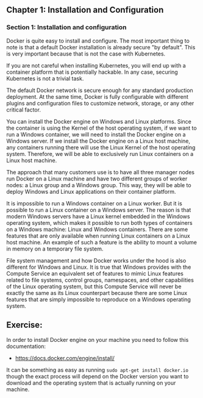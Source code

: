 ## Chapter 1: Installation and Configuration

### Section 1: Installation and configuration

Docker is quite easy to install and configure. The most important thing to note is that a default Docker installation is already secure "by default". This is very important because that is not the case with Kubernetes.

If you are not careful when installing Kubernetes, you will end up with a container platform that is potentially hackable. In any case, securing Kubernetes is not a trivial task.

The default Docker network is secure enough for any standard production deployment. At the same time, Docker is fully configurable with different plugins and configuration files to customize network, storage, or any other critical factor.

You can install the Docker engine on Windows and Linux platforms. Since the container is using the Kernel of the host operating system, if we want to run a Windows container, we will need to install the Docker engine on a Windows server. If we install the Docker engine on a Linux host machine, any containers running there will use the Linux Kernel of the host operating system. Therefore, we will be able to exclusively run Linux containers on a Linux host machine.

The approach that many customers use is to have all three manager nodes run Docker on a Linux machine and have two different groups of worker nodes: a Linux group and a Windows group. This way, they will be able to deploy Windows and Linux applications on their container platform.

It is impossible to run a Windows container on a Linux worker. But it is possible to run a Linux container on a Windows server. The reason is that modern Windows servers have a Linux kernel embedded in the Windows operating system, which makes it possible to run both types of containers on a Windows machine: Linux and Windows containers. There are some features that are only available when running Linux containers on a Linux host machine. An example of such a feature is the ability to mount a volume in memory on a temporary file system.

File system management and how Docker works under the hood is also different for Windows and Linux. It is true that Windows provides with the Compute Service an equivalent set of features to mimic Linux features related to file systems, control groups, namespaces, and other capabilities of the Linux operating system, but this Compute Service will never be exactly the same as its Linux counterpart because there are some Linux features that are simply impossible to reproduce on a Windows operating system.

## Exercise:

In order to install Docker engine on your machine you need to follow this documentation:
- https://docs.docker.com/engine/install/

It can be something as easy as running ```sudo apt-get install docker.io``` though the exact process will depend on the Docker version you want to download and the operating system that is actually running on your machine.
